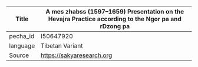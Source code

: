 |Title | A mes zhabss (1597–1659) Presentation on the Hevajra Practice according to the Ngor pa and rDzong pa 
| --- | --- 
|pecha_id | I50647920
|language | Tibetan Variant
|Source | https://sakyaresearch.org